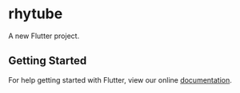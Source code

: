 # rhytube

A new Flutter project.

## Getting Started

For help getting started with Flutter, view our online
[documentation](https://flutter.io/).
